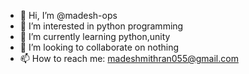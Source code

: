 - 👋 Hi, I’m @madesh-ops
- 👀 I’m interested in python programming
- 🌱 I’m currently learning python,unity
- 💞️ I’m looking to collaborate on nothing
- 📫 How to reach me: madeshmithran055@gmail.com

<!---
madesh-ops/madesh-ops is a ✨ special ✨ repository because its `README.md` (this file) appears on your GitHub profile.
You can click the Preview link to take a look at your changes.
--->
